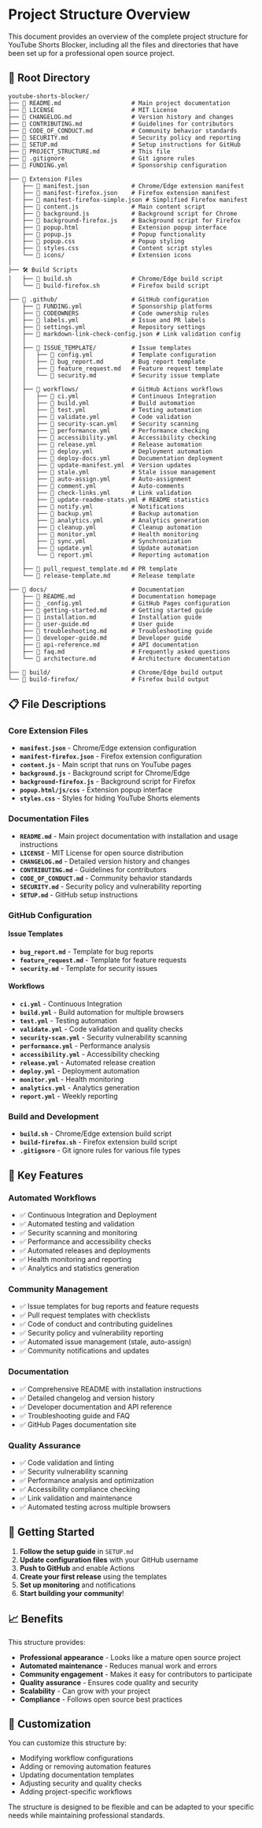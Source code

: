 # Project Structure Overview

This document provides an overview of the complete project structure for YouTube Shorts Blocker, including all the files and directories that have been set up for a professional open source project.

## 📁 Root Directory

```
youtube-shorts-blocker/
├── 📄 README.md                    # Main project documentation
├── 📄 LICENSE                      # MIT License
├── 📄 CHANGELOG.md                 # Version history and changes
├── 📄 CONTRIBUTING.md              # Guidelines for contributors
├── 📄 CODE_OF_CONDUCT.md           # Community behavior standards
├── 📄 SECURITY.md                  # Security policy and reporting
├── 📄 SETUP.md                     # Setup instructions for GitHub
├── 📄 PROJECT_STRUCTURE.md         # This file
├── 📄 .gitignore                   # Git ignore rules
├── 📄 FUNDING.yml                  # Sponsorship configuration
│
├── 🔧 Extension Files
│   ├── 📄 manifest.json            # Chrome/Edge extension manifest
│   ├── 📄 manifest-firefox.json    # Firefox extension manifest
│   ├── 📄 manifest-firefox-simple.json # Simplified Firefox manifest
│   ├── 📄 content.js               # Main content script
│   ├── 📄 background.js            # Background script for Chrome
│   ├── 📄 background-firefox.js    # Background script for Firefox
│   ├── 📄 popup.html               # Extension popup interface
│   ├── 📄 popup.js                 # Popup functionality
│   ├── 📄 popup.css                # Popup styling
│   ├── 📄 styles.css               # Content script styles
│   └── 📁 icons/                   # Extension icons
│
├── 🛠️ Build Scripts
│   ├── 📄 build.sh                 # Chrome/Edge build script
│   └── 📄 build-firefox.sh         # Firefox build script
│
├── 📁 .github/                     # GitHub configuration
│   ├── 📄 FUNDING.yml              # Sponsorship platforms
│   ├── 📄 CODEOWNERS               # Code ownership rules
│   ├── 📄 labels.yml               # Issue and PR labels
│   ├── 📄 settings.yml             # Repository settings
│   ├── 📄 markdown-link-check-config.json # Link validation config
│   │
│   ├── 📁 ISSUE_TEMPLATE/          # Issue templates
│   │   ├── 📄 config.yml           # Template configuration
│   │   ├── 📄 bug_report.md        # Bug report template
│   │   ├── 📄 feature_request.md   # Feature request template
│   │   └── 📄 security.md          # Security issue template
│   │
│   ├── 📁 workflows/               # GitHub Actions workflows
│   │   ├── 📄 ci.yml               # Continuous Integration
│   │   ├── 📄 build.yml            # Build automation
│   │   ├── 📄 test.yml             # Testing automation
│   │   ├── 📄 validate.yml         # Code validation
│   │   ├── 📄 security-scan.yml    # Security scanning
│   │   ├── 📄 performance.yml      # Performance checking
│   │   ├── 📄 accessibility.yml    # Accessibility checking
│   │   ├── 📄 release.yml          # Release automation
│   │   ├── 📄 deploy.yml           # Deployment automation
│   │   ├── 📄 deploy-docs.yml      # Documentation deployment
│   │   ├── 📄 update-manifest.yml  # Version updates
│   │   ├── 📄 stale.yml            # Stale issue management
│   │   ├── 📄 auto-assign.yml      # Auto-assignment
│   │   ├── 📄 comment.yml          # Auto-comments
│   │   ├── 📄 check-links.yml      # Link validation
│   │   ├── 📄 update-readme-stats.yml # README statistics
│   │   ├── 📄 notify.yml           # Notifications
│   │   ├── 📄 backup.yml           # Backup automation
│   │   ├── 📄 analytics.yml        # Analytics generation
│   │   ├── 📄 cleanup.yml          # Cleanup automation
│   │   ├── 📄 monitor.yml          # Health monitoring
│   │   ├── 📄 sync.yml             # Synchronization
│   │   ├── 📄 update.yml           # Update automation
│   │   └── 📄 report.yml           # Reporting automation
│   │
│   ├── 📄 pull_request_template.md # PR template
│   └── 📄 release-template.md      # Release template
│
├── 📁 docs/                        # Documentation
│   ├── 📄 README.md                # Documentation homepage
│   ├── 📄 _config.yml              # GitHub Pages configuration
│   ├── 📄 getting-started.md       # Getting started guide
│   ├── 📄 installation.md          # Installation guide
│   ├── 📄 user-guide.md            # User guide
│   ├── 📄 troubleshooting.md       # Troubleshooting guide
│   ├── 📄 developer-guide.md       # Developer guide
│   ├── 📄 api-reference.md         # API documentation
│   ├── 📄 faq.md                   # Frequently asked questions
│   └── 📄 architecture.md          # Architecture documentation
│
├── 📁 build/                       # Chrome/Edge build output
└── 📁 build-firefox/               # Firefox build output
```

## 📋 File Descriptions

### Core Extension Files

- **`manifest.json`** - Chrome/Edge extension configuration
- **`manifest-firefox.json`** - Firefox extension configuration
- **`content.js`** - Main script that runs on YouTube pages
- **`background.js`** - Background script for Chrome/Edge
- **`background-firefox.js`** - Background script for Firefox
- **`popup.html/js/css`** - Extension popup interface
- **`styles.css`** - Styles for hiding YouTube Shorts elements

### Documentation Files

- **`README.md`** - Main project documentation with installation and usage instructions
- **`LICENSE`** - MIT License for open source distribution
- **`CHANGELOG.md`** - Detailed version history and changes
- **`CONTRIBUTING.md`** - Guidelines for contributors
- **`CODE_OF_CONDUCT.md`** - Community behavior standards
- **`SECURITY.md`** - Security policy and vulnerability reporting
- **`SETUP.md`** - GitHub setup instructions

### GitHub Configuration

#### Issue Templates
- **`bug_report.md`** - Template for bug reports
- **`feature_request.md`** - Template for feature requests
- **`security.md`** - Template for security issues

#### Workflows
- **`ci.yml`** - Continuous Integration
- **`build.yml`** - Build automation for multiple browsers
- **`test.yml`** - Testing automation
- **`validate.yml`** - Code validation and quality checks
- **`security-scan.yml`** - Security vulnerability scanning
- **`performance.yml`** - Performance analysis
- **`accessibility.yml`** - Accessibility checking
- **`release.yml`** - Automated release creation
- **`deploy.yml`** - Deployment automation
- **`monitor.yml`** - Health monitoring
- **`analytics.yml`** - Analytics generation
- **`report.yml`** - Weekly reporting

### Build and Development

- **`build.sh`** - Chrome/Edge extension build script
- **`build-firefox.sh`** - Firefox extension build script
- **`.gitignore`** - Git ignore rules for various file types

## 🎯 Key Features

### Automated Workflows
- ✅ Continuous Integration and Deployment
- ✅ Automated testing and validation
- ✅ Security scanning and monitoring
- ✅ Performance and accessibility checks
- ✅ Automated releases and deployments
- ✅ Health monitoring and reporting
- ✅ Analytics and statistics generation

### Community Management
- ✅ Issue templates for bug reports and feature requests
- ✅ Pull request templates with checklists
- ✅ Code of conduct and contributing guidelines
- ✅ Security policy and vulnerability reporting
- ✅ Automated issue management (stale, auto-assign)
- ✅ Community notifications and updates

### Documentation
- ✅ Comprehensive README with installation instructions
- ✅ Detailed changelog and version history
- ✅ Developer documentation and API reference
- ✅ Troubleshooting guide and FAQ
- ✅ GitHub Pages documentation site

### Quality Assurance
- ✅ Code validation and linting
- ✅ Security vulnerability scanning
- ✅ Performance analysis and optimization
- ✅ Accessibility compliance checking
- ✅ Link validation and maintenance
- ✅ Automated testing across multiple browsers

## 🚀 Getting Started

1. **Follow the setup guide** in `SETUP.md`
2. **Update configuration files** with your GitHub username
3. **Push to GitHub** and enable Actions
4. **Create your first release** using the templates
5. **Set up monitoring** and notifications
6. **Start building your community**!

## 📈 Benefits

This structure provides:

- **Professional appearance** - Looks like a mature open source project
- **Automated maintenance** - Reduces manual work and errors
- **Community engagement** - Makes it easy for contributors to participate
- **Quality assurance** - Ensures code quality and security
- **Scalability** - Can grow with your project
- **Compliance** - Follows open source best practices

## 🔧 Customization

You can customize this structure by:

- Modifying workflow configurations
- Adding or removing automation features
- Updating documentation templates
- Adjusting security and quality checks
- Adding project-specific workflows

The structure is designed to be flexible and can be adapted to your specific needs while maintaining professional standards.
